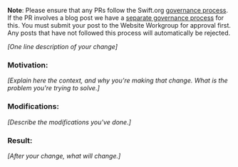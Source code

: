 **Note**: Please ensure that any PRs follow the Swift.org [governance process](https://www.swift.org/website-governance/). If the PR involves a blog post we have a [separate governance process](https://www.swift.org/website-governance/#blog-posts-governance) for this. You must submit your post to the Website Workgroup for approval first. Any posts that have not followed this process will automatically be rejected.

_[One line description of your change]_

### Motivation:

_[Explain here the context, and why you're making that change. What is the problem you're trying to solve.]_

### Modifications:

_[Describe the modifications you've done.]_

### Result:

_[After your change, what will change.]_
